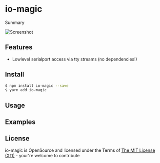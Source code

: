 io-magic
=========================================
Summary

![Screenshot](assets/screenshot.png)

## Features ##

* Lowlevel serialport access via tty streams (no dependencies!)

## Install ##

```bash
$ npm install io-magic --save
$ yarn add io-magic
```

## Usage ##

## Examples ##

## License ##
io-magic is OpenSource and licensed under the Terms of [The MIT License (X11)](http://opensource.org/licenses/MIT) - your're welcome to contribute
